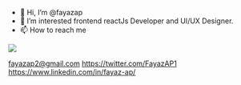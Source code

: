- 👋 Hi, I’m @fayazap
- 👀 I’m interested frontend reactJs Developer and UI/UX Designer.
- 📫 How to reach me

![](https://leetcard.jacoblin.cool/FayazAP?theme=unicorn)

fayazap2@gmail.com
https://twitter.com/FayazAP1
https://www.linkedin.com/in/fayaz-ap/


                      

<!---
fayazap/fayazap is a ✨ special ✨ repository because its `README.md` (this file) appears on your GitHub profile.
You can click the Preview link to take a look at your changes.
--->

